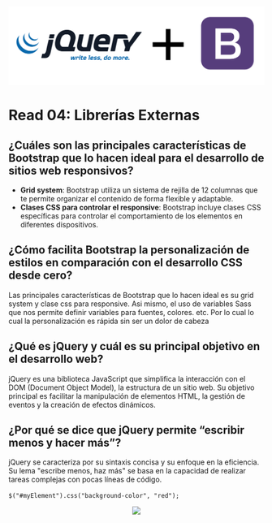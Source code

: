 ![image-cover](./assets/read4_cover.png)

# Read 04: Librerías Externas

## ¿Cuáles son las principales características de Bootstrap que lo hacen ideal para el desarrollo de sitios web responsivos?


-   **Grid system**: Bootstrap utiliza un sistema de rejilla de 12 columnas que te permite organizar el contenido de forma flexible y adaptable.
-   **Clases CSS para controlar el responsive**: Bootstrap incluye clases CSS específicas para controlar el comportamiento de los elementos en diferentes dispositivos. 


## ¿Cómo facilita Bootstrap la personalización de estilos en comparación con el desarrollo CSS desde cero?
Las principales características de Bootstrap que lo hacen ideal es su grid system y clase css para responsive. Asi mismo, el uso de variables Sass que nos permite definir variables para fuentes, colores. etc. Por lo cual lo cual la personalización es rápida sin ser un dolor de cabeza


## ¿Qué es jQuery y cuál es su principal objetivo en el desarrollo web?

jQuery es una biblioteca JavaScript que simplifica la interacción con el DOM (Document Object Model), la estructura de un sitio web. Su objetivo principal es facilitar la manipulación de elementos HTML, la gestión de eventos y la creación de efectos dinámicos. 


## ¿Por qué se dice que jQuery permite “escribir menos y hacer más”?
jQuery se caracteriza por su sintaxis concisa y su enfoque en la eficiencia. Su lema "escribe menos, haz más" se basa en la capacidad de realizar tareas complejas con pocas líneas de código.

`$("#myElement").css("background-color", "red");`
<p align="center">
<img src="https://raw.githubusercontent.com/catppuccin/catppuccin/main/assets/footers/gray0_ctp_on_line.svg?sanitize=true" />
</p>
